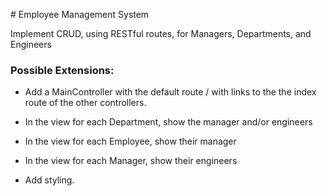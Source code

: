 # Employee Management System

Implement CRUD, using RESTful routes, for Managers, Departments, and Engineers

### Possible Extensions:
* Add a MainController with the default route / with links to the the index route of the other controllers.

* In the view for each Department, show the manager and/or engineers

* In the view for each Employee, show their manager

* In the view for each Manager, show their engineers

* Add styling.
